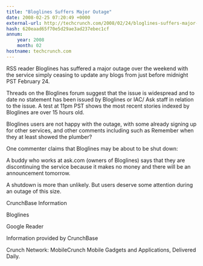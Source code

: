 ```yaml
---
title: "Bloglines Suffers Major Outage"
date: 2008-02-25 07:20:49 +0000
external-url: http://techcrunch.com/2008/02/24/bloglines-suffers-major-outage-heading-for-the-deadpool/
hash: 620eaad65f70e5d29ae3ad237ebec1cf
annum:
    year: 2008
    month: 02
hostname: techcrunch.com
---
```


RSS reader Bloglines has suffered a major outage over the weekend with the service simply ceasing to update any blogs from just before midnight PST February 24.

Threads on the Bloglines forum suggest that the issue is widespread and to date no statement has been issued by Bloglines or IAC/ Ask staff in relation to the issue. A test at 11pm PST shows the most recent stories indexed by Bloglines are over 15 hours old.

Bloglines users are not happy with the outage, with some already signing up for other services, and other comments including such as Remember when they at least showed the plumber?

One commenter claims that Bloglines may be about to be shut down:

A buddy who works at ask.com (owners of Bloglines) says that they are discontinuing the service because it makes no money and there will be an announcement tomorrow.

A shutdown is more than unlikely. But users deserve some attention during an outage of this size.



CrunchBase Information


Bloglines

Google Reader

Information provided by CrunchBase


Crunch Network:  MobileCrunch Mobile Gadgets and Applications, Delivered Daily.
